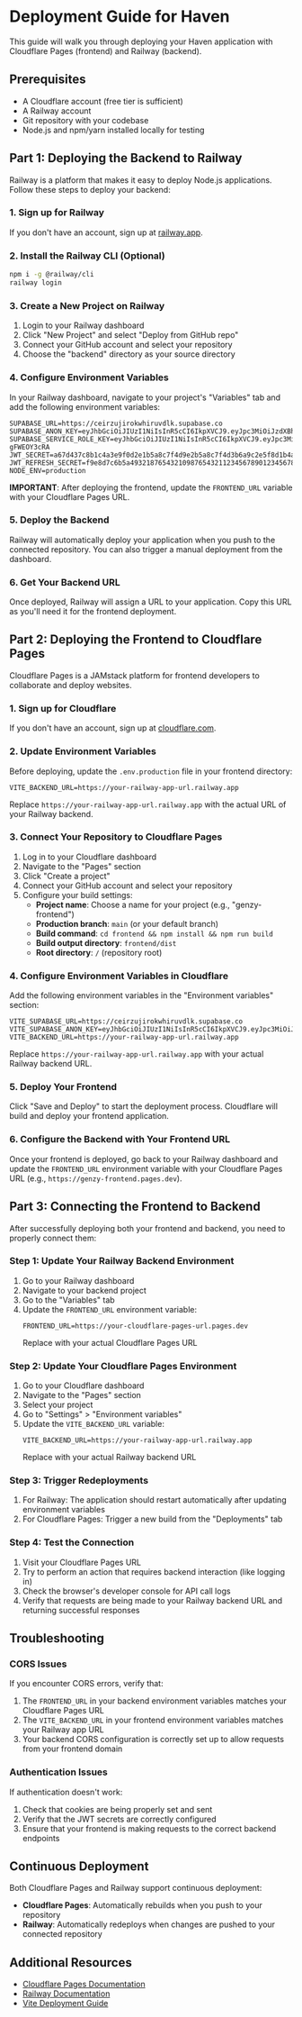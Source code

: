 # Deployment Guide for Haven

This guide will walk you through deploying your Haven application with Cloudflare Pages (frontend) and Railway (backend).

## Prerequisites

- A Cloudflare account (free tier is sufficient)
- A Railway account
- Git repository with your codebase
- Node.js and npm/yarn installed locally for testing

## Part 1: Deploying the Backend to Railway

Railway is a platform that makes it easy to deploy Node.js applications. Follow these steps to deploy your backend:

### 1. Sign up for Railway

If you don't have an account, sign up at [railway.app](https://railway.app/).

### 2. Install the Railway CLI (Optional)

```bash
npm i -g @railway/cli
railway login
```

### 3. Create a New Project on Railway

1. Login to your Railway dashboard
2. Click "New Project" and select "Deploy from GitHub repo"
3. Connect your GitHub account and select your repository
4. Choose the "backend" directory as your source directory

### 4. Configure Environment Variables

In your Railway dashboard, navigate to your project's "Variables" tab and add the following environment variables:

```
SUPABASE_URL=https://ceirzujirokwhiruvdlk.supabase.co
SUPABASE_ANON_KEY=eyJhbGciOiJIUzI1NiIsInR5cCI6IkpXVCJ9.eyJpc3MiOiJzdXBhYmFzZSIsInJlZiI6ImNlaXJ6dWppcm9rd2hpcnV2ZGxrIiwicm9sZSI6ImFub24iLCJpYXQiOjE3NDE2NzAxODgsImV4cCI6MjA1NzI0NjE4OH0.GdTvC1p76j83f__lbwFeVnNifAfPBtJ1uRIdKpJ7rjI
SUPABASE_SERVICE_ROLE_KEY=eyJhbGciOiJIUzI1NiIsInR5cCI6IkpXVCJ9.eyJpc3MiOiJzdXBhYmFzZSIsInJlZiI6ImNlaXJ6dWppcm9rd2hpcnV2ZGxrIiwicm9sZSI6InNlcnZpY2Vfcm9sZSIsImlhdCI6MTc0MTY3MDE4OCwiZXhwIjoyMDU3MjQ2MTg4fQ._VtdrSttyAFg_4Z6IVtfjABAlJwDCFbp-gFWEOY3cRA
JWT_SECRET=a67d437c8b1c4a3e9f0d2e1b5a8c7f4d9e2b5a8c7f4d3b6a9c2e5f8d1b4a7c0
JWT_REFRESH_SECRET=f9e8d7c6b5a4932187654321098765432112345678901234567890123456789012
NODE_ENV=production
```

**IMPORTANT**: After deploying the frontend, update the `FRONTEND_URL` variable with your Cloudflare Pages URL.

### 5. Deploy the Backend

Railway will automatically deploy your application when you push to the connected repository. You can also trigger a manual deployment from the dashboard.

### 6. Get Your Backend URL

Once deployed, Railway will assign a URL to your application. Copy this URL as you'll need it for the frontend deployment.

## Part 2: Deploying the Frontend to Cloudflare Pages

Cloudflare Pages is a JAMstack platform for frontend developers to collaborate and deploy websites.

### 1. Sign up for Cloudflare

If you don't have an account, sign up at [cloudflare.com](https://www.cloudflare.com/).

### 2. Update Environment Variables

Before deploying, update the `.env.production` file in your frontend directory:

```
VITE_BACKEND_URL=https://your-railway-app-url.railway.app
```

Replace `https://your-railway-app-url.railway.app` with the actual URL of your Railway backend.

### 3. Connect Your Repository to Cloudflare Pages

1. Log in to your Cloudflare dashboard
2. Navigate to the "Pages" section
3. Click "Create a project"
4. Connect your GitHub account and select your repository
5. Configure your build settings:
   - **Project name**: Choose a name for your project (e.g., "genzy-frontend")
   - **Production branch**: `main` (or your default branch)
   - **Build command**: `cd frontend && npm install && npm run build`
   - **Build output directory**: `frontend/dist`
   - **Root directory**: `/` (repository root)

### 4. Configure Environment Variables in Cloudflare

Add the following environment variables in the "Environment variables" section:

```
VITE_SUPABASE_URL=https://ceirzujirokwhiruvdlk.supabase.co
VITE_SUPABASE_ANON_KEY=eyJhbGciOiJIUzI1NiIsInR5cCI6IkpXVCJ9.eyJpc3MiOiJzdXBhYmFzZSIsInJlZiI6ImNlaXJ6dWppcm9rd2hpcnV2ZGxrIiwicm9sZSI6ImFub24iLCJpYXQiOjE3NDE2NzAxODgsImV4cCI6MjA1NzI0NjE4OH0.GdTvC1p76j83f__lbwFeVnNifAfPBtJ1uRIdKpJ7rjI
VITE_BACKEND_URL=https://your-railway-app-url.railway.app
```

Replace `https://your-railway-app-url.railway.app` with your actual Railway backend URL.

### 5. Deploy Your Frontend

Click "Save and Deploy" to start the deployment process. Cloudflare will build and deploy your frontend application.

### 6. Configure the Backend with Your Frontend URL

Once your frontend is deployed, go back to your Railway dashboard and update the `FRONTEND_URL` environment variable with your Cloudflare Pages URL (e.g., `https://genzy-frontend.pages.dev`).

## Part 3: Connecting the Frontend to Backend

After successfully deploying both your frontend and backend, you need to properly connect them:

### Step 1: Update Your Railway Backend Environment

1. Go to your Railway dashboard
2. Navigate to your backend project
3. Go to the "Variables" tab
4. Update the `FRONTEND_URL` environment variable:
   ```
   FRONTEND_URL=https://your-cloudflare-pages-url.pages.dev
   ```
   Replace with your actual Cloudflare Pages URL

### Step 2: Update Your Cloudflare Pages Environment

1. Go to your Cloudflare dashboard
2. Navigate to the "Pages" section
3. Select your project
4. Go to "Settings" > "Environment variables"
5. Update the `VITE_BACKEND_URL` variable:
   ```
   VITE_BACKEND_URL=https://your-railway-app-url.railway.app
   ```
   Replace with your actual Railway backend URL

### Step 3: Trigger Redeployments

1. For Railway: The application should restart automatically after updating environment variables
2. For Cloudflare Pages: Trigger a new build from the "Deployments" tab

### Step 4: Test the Connection

1. Visit your Cloudflare Pages URL
2. Try to perform an action that requires backend interaction (like logging in)
3. Check the browser's developer console for API call logs
4. Verify that requests are being made to your Railway backend URL and returning successful responses

## Troubleshooting

### CORS Issues

If you encounter CORS errors, verify that:

1. The `FRONTEND_URL` in your backend environment variables matches your Cloudflare Pages URL
2. The `VITE_BACKEND_URL` in your frontend environment variables matches your Railway app URL
3. Your backend CORS configuration is correctly set up to allow requests from your frontend domain

### Authentication Issues

If authentication doesn't work:

1. Check that cookies are being properly set and sent
2. Verify that the JWT secrets are correctly configured
3. Ensure that your frontend is making requests to the correct backend endpoints

## Continuous Deployment

Both Cloudflare Pages and Railway support continuous deployment:

- **Cloudflare Pages**: Automatically rebuilds when you push to your repository
- **Railway**: Automatically redeploys when changes are pushed to your connected repository

## Additional Resources

- [Cloudflare Pages Documentation](https://developers.cloudflare.com/pages/)
- [Railway Documentation](https://docs.railway.app/)
- [Vite Deployment Guide](https://vitejs.dev/guide/static-deploy.html) 